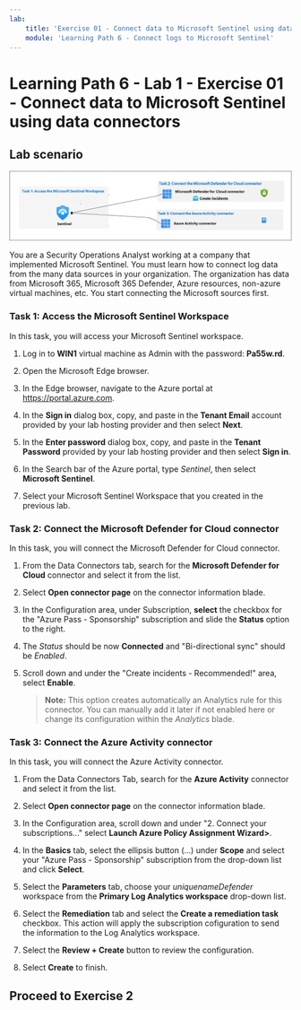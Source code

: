 ```yaml
---
lab:
    title: 'Exercise 01 - Connect data to Microsoft Sentinel using data connectors'
    module: 'Learning Path 6 - Connect logs to Microsoft Sentinel'
---
```


# Learning Path 6 - Lab 1 - Exercise 01 - Connect data to Microsoft Sentinel using data connectors

## Lab scenario

![Lab overview.](../Media/SC-200-Lab_Diagrams_Mod6_L1_Ex1.png)

You are a Security Operations Analyst working at a company that implemented Microsoft Sentinel. You must learn how to connect log data from the many data sources in your organization. The organization has data from Microsoft 365, Microsoft 365 Defender, Azure resources, non-azure virtual machines, etc. You start connecting the Microsoft sources first.


### Task 1: Access the Microsoft Sentinel Workspace

In this task, you will access your Microsoft Sentinel workspace.

1. Log in to **WIN1** virtual machine as Admin with the password: **Pa55w.rd**.  

1. Open the Microsoft Edge browser.

1. In the Edge browser, navigate to the Azure portal at https://portal.azure.com.

1. In the **Sign in** dialog box, copy, and paste in the **Tenant Email** account provided by your lab hosting provider and then select **Next**.

1. In the **Enter password** dialog box, copy, and paste in the **Tenant Password** provided by your lab hosting provider and then select **Sign in**.

1. In the Search bar of the Azure portal, type *Sentinel*, then select **Microsoft Sentinel**.

1. Select your Microsoft Sentinel Workspace that you created in the previous lab.


### Task 2: Connect the Microsoft Defender for Cloud connector

In this task, you will connect the Microsoft Defender for Cloud connector.

1. From the Data Connectors tab, search for the **Microsoft Defender for Cloud** connector and select it from the list.

1. Select **Open connector page** on the connector information blade.

1. In the Configuration area, under Subscription, **select** the checkbox for the "Azure Pass - Sponsorship" subscription and slide the **Status** option to the right.

1. The *Status* should be now **Connected** and "Bi-directional sync" should be *Enabled*.

1. Scroll down and under the "Create incidents - Recommended!" area, select **Enable**. 

    >**Note:** This option creates automatically an Analytics rule for this connector. You can manually add it later if not enabled here or change its configuration within the *Analytics* blade.


### Task 3: Connect the Azure Activity connector

In this task, you will connect the Azure Activity connector.

1. From the Data Connectors Tab, search for the **Azure Activity** connector and select it from the list.

1. Select **Open connector page** on the connector information blade.

1. In the Configuration area, scroll down and under "2. Connect your subscriptions..." select **Launch Azure Policy Assignment Wizard>**.

1. In the **Basics** tab, select the ellipsis button (...) under **Scope** and select your "Azure Pass - Sponsorship" subscription from the drop-down list and click **Select**.

1. Select the **Parameters** tab, choose your *uniquenameDefender* workspace from the **Primary Log Analytics workspace** drop-down list.

1. Select the **Remediation** tab and select the **Create a remediation task** checkbox. This action will apply the subscription cofiguration to send the information to the Log Analytics workspace.

1. Select the **Review + Create** button to review the configuration.

1. Select **Create** to finish.

## Proceed to Exercise 2
